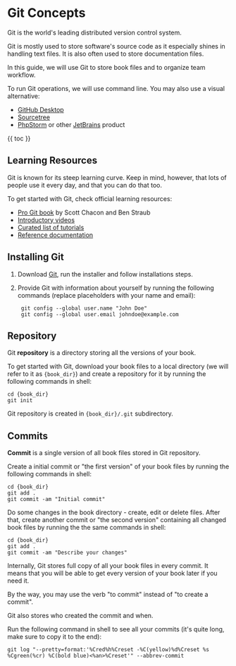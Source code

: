 # Git Concepts

Git is the world's leading distributed version control system.

Git is mostly used to store software's source code as it especially shines in handling text files. It is also often used to store documentation files.

In this guide, we will use Git to store book files and to organize team workflow.

To run Git operations, we will use command line. You may also use a visual alternative:

* [GitHub Desktop](https://desktop.github.com/)
* [Sourcetree](https://www.sourcetreeapp.com/)
* [PhpStorm](https://www.jetbrains.com/help/phpstorm/using-git-integration.html) or other [JetBrains](https://www.jetbrains.com/products.html) product

{{ toc }}

## Learning Resources

Git is known for its steep learning curve. Keep in mind, however, that lots of people use it every day, and that you can do that too.

To get started with Git, check official learning resources:

* [Pro Git book](https://git-scm.com/book/en/v2) by Scott Chacon and Ben Straub
* [Introductory videos](https://git-scm.com/videos)
* [Curated list of tutorials](https://git-scm.com/doc/ext)
* [Reference documentation](https://git-scm.com/docs)

## Installing Git

1. Download [Git](https://git-scm.com/downloads), run the installer and follow installations steps.
2. Provide Git with information about yourself by running the following commands (replace placeholders with your name and email):

        git config --global user.name "John Doe"
        git config --global user.email johndoe@example.com

## Repository

Git **repository** is a directory storing all the versions of your book.

To get started with Git, download your book files to a local directory (we will refer to it as `{book_dir}`) and create a repository for it by running the following commands in shell:

    cd {book_dir}
    git init

Git repository is created in `{book_dir}/.git` subdirectory.

## Commits

**Commit** is a single version of all book files stored in Git repository.

Create a initial commit or "the first version" of your book files by running the following commands in shell:

    cd {book_dir}
    git add .
    git commit -am "Initial commit"

Do some changes in the book directory - create, edit or delete files. After that, create another commit or "the second version" containing all changed book files  by running the the same commands in shell:

    cd {book_dir}
    git add .
    git commit -am "Describe your changes"

Internally, Git stores full copy of all your book files in every commit. It means that you will be able to get every version of your book later if you need it.

By the way, you may use the verb "to commit" instead of "to create a commit".

Git also stores who created the commit and when.

Run the following command in shell to see all your commits (it's quite long, make sure to copy it to the end):

    git log "--pretty=format:'%Cred%h%Creset -%C(yellow)%d%Creset %s %Cgreen(%cr) %C(bold blue)<%an>%Creset'" --abbrev-commit
